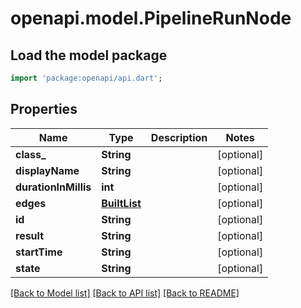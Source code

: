 # openapi.model.PipelineRunNode

## Load the model package
```dart
import 'package:openapi/api.dart';
```

## Properties
Name | Type | Description | Notes
------------ | ------------- | ------------- | -------------
**class_** | **String** |  | [optional] 
**displayName** | **String** |  | [optional] 
**durationInMillis** | **int** |  | [optional] 
**edges** | [**BuiltList<PipelineRunNodeedges>**](PipelineRunNodeedges.md) |  | [optional] 
**id** | **String** |  | [optional] 
**result** | **String** |  | [optional] 
**startTime** | **String** |  | [optional] 
**state** | **String** |  | [optional] 

[[Back to Model list]](../README.md#documentation-for-models) [[Back to API list]](../README.md#documentation-for-api-endpoints) [[Back to README]](../README.md)



